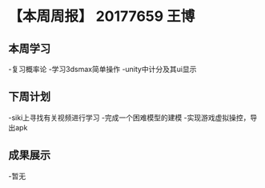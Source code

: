 #    【本周周报】    20177659 王博 #
##    本周学习  ##
-复习概率论
-学习3dsmax简单操作
-unity中计分及其ui显示
##   下周计划 ##
-siki上寻找有关视频进行学习
-完成一个困难模型的建模
-实现游戏虚拟操控，导出apk
##   成果展示    ##
-暂无
